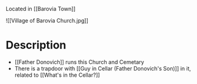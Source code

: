 Located in [[Barovia Town]]

![[Village of Barovia Church.jpg]]
# Description
* [[Father Donovich]] runs this Church and Cemetary
* There is a trapdoor with [[Guy in Cellar (Father Donovich's Son)]] in it, related to [[What's in the Cellar?]]